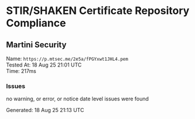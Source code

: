 # STIR/SHAKEN Certificate Repository Compliance

## Martini Security

Name: `https://p.mtsec.me/2e5a/fPGYxwt1JHL4.pem`\
Tested At: 18 Aug 25 21:01 UTC\
Time: 217ms

### Issues

no warning, or error, or notice date level issues were found

Generated: 18 Aug 25 21:13 UTC